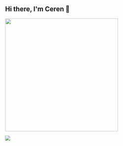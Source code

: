 ## Hi there, I'm Ceren 👋

<!---![Ceren's GitHub stats](https://github-readme-stats.vercel.app/api?username=crncck&show_icons=true&theme=material-palenight) &nbsp; -->

<img src="https://github-readme-stats.anuraghazra1.vercel.app/api/top-langs/?username=crncck&layout=compact&theme=material-palenight" width="365"/>

[![](https://img.shields.io/badge/linkedin-%230077B5.svg?&style=for-the-badge&logo=linkedin&logoColor=white)](https://www.linkedin.com/in/crncck/)

